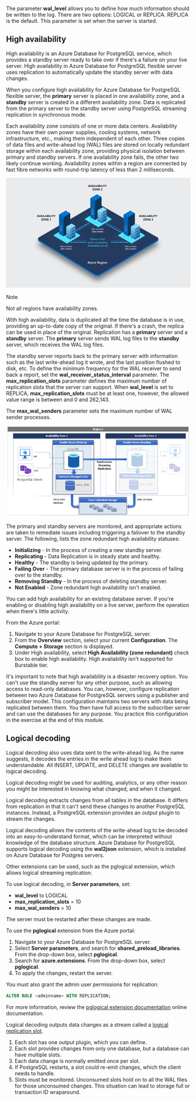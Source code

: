 The parameter **wal_level** allows you to define how much information should be written to the log. There are two options: LOGICAL or REPLICA. REPLICA is the default. This parameter is set when the server is started.

## High availability

High availability is an Azure Database for PostgreSQL service, which provides a standby server ready to take over if there's a failure on your live server. High availability in Azure Database for PostgreSQL flexible server uses replication to automatically update the standby server with data changes.

When you configure high availability for Azure Database for PostgreSQL flexible server, the **primary** server is placed in one availability zone, and a **standby** server is created in a different availability zone. Data is replicated from the primary server to the standby server using PostgreSQL streaming replication in synchronous mode.

Each availability zone consists of one or more data centers. Availability zones have their own power supplies, cooling systems, network infrastructure, etc., making them independent of each other. Three copies of data files and write-ahead log (WAL) files are stored on locally redundant storage within each availability zone, providing physical isolation between primary and standby servers. If one availability zone fails, the other two likely continue working. Availability zones within a region are connected by fast fibre networks with round-trip latency of less than 2 milliseconds.

![Screenshot showing availability zones within a region are connected by fast fibre networks.](../media/3-availability-zones.png)

> [!NOTE]
> Not all regions have availability zones.

With high availability, data is duplicated all the time the database is in use, providing an up-to-date copy of the original. If there's a crash, the replica can be used in place of the original. Replication has a **primary** server and a **standby** server. The **primary** server sends WAL log files to the **standby** server, which receives the WAL log files.

The standby server reports back to the primary server with information such as the last write-ahead log it wrote, and the last position flushed to disk, etc. To define the minimum frequency for the WAL receiver to send back a report, set the **wal_receiver_status_interval** parameter. The **max_replication_slots** parameter defines the maximum number of replication slots that the server can support. When **wal_level** is set to REPLICA, **max_replication_slots** must be at least one, however, the allowed value range is between and 0 and 262,143.

The **max_wal_senders** parameter sets the maximum number of WAL sender processes.

![Screenshot showing the concepts zone redundant high availability architecture.](../media/3-concepts-zone-redundant-high-availability-architecture.png)

The primary and standby servers are monitored, and appropriate actions are taken to remediate issues including triggering a failover to the standby server. The following, lists the zone redundant high availability statuses:

- **Initializing** - In the process of creating a new standby server.
- **Replicating** - Data Replication is in steady state and healthy.
- **Healthy** - The standby is being updated by the primary.
- **Failing Over** - The primary database server is in the process of failing over to the standby.
- **Removing Standby** - In the process of deleting standby server.
- **Not Enabled** - Zone redundant high availability isn't enabled.

You can add high availability for an existing database server. If you're enabling or disabling high availability on a live server, perform the operation when there's little activity.

From the Azure portal:

1. Navigate to your Azure Database for PostgreSQL server.
1. From the **Overview** section, select your current **Configuration**. The **Compute + Storage** section is displayed.
1. Under High availability, select **High Availability (zone redundant)** check box to enable high availability. High availability isn't supported for Burstable tier.

It's important to note that high availability is a disaster recovery option. You can't use the standby server for any other purpose, such as allowing access to read-only databases. You can, however, configure replication between two Azure Database for PostgreSQL servers using a publisher and subscriber model. This configuration maintains two servers with data being replicated between them. You then have full access to the subscriber server and can use the databases for any purpose. You practice this configuration in the exercise at the end of this module.

## Logical decoding

Logical decoding also uses data sent to the write-ahead log. As the name suggests, it decodes the entries in the write ahead log to make them understandable. All INSERT, UPDATE, and DELETE changes are available to logical decoding.

Logical decoding might be used for auditing, analytics, or any other reason you might be interested in knowing what changed, and when it changed.

Logical decoding extracts changes from all tables in the database. It differs from replication in that it can't send these changes to another PostgreSQL instances. Instead, a PostgreSQL extension provides an output plugin to stream the changes.

Logical decoding allows the contents of the write-ahead log to be decoded into an easy-to-understand format, which can be interpreted without knowledge of the database structure. Azure Database for PostgreSQL supports logical decoding using the **wal2json** extension, which is installed on Azure Database for Postgres servers.

Other extensions can be used, such as the pglogical extension, which allows logical streaming replication.

To use logical decoding, in **Server parameters**, set:

- **wal_level** to LOGICAL
- **max_replication_slots** = 10
- **max_wal_senders** = 10

The server must be restarted after these changes are made.

To use the **pglogical** extension from the Azure portal:

1. Navigate to your Azure Database for PostgreSQL server.
1. Select **Server parameters**, and search for **shared_preload_libraries**. From the drop-down box, select **pglogical**.
1. Search for **azure.extensions**. From the drop-down box, select **pglogical**.
1. To apply the changes, restart the server.

You must also grant the admin user permissions for replication:

```sql
ALTER ROLE <adminname> WITH REPLICATION;
```

For more information, review the [pglogical extension documentation](/azure/postgresql/flexible-server/concepts-logical#pglogical-extension) online documentation.

Logical decoding outputs data changes as a stream called a [logical replication slot](https://www.postgresql.org/docs/current/logicaldecoding-explanation.html#LOGICALDECODING-REPLICATION-SLOTS).

1. Each slot has one output plugin, which you can define.
1. Each slot provides changes from only one database, but a database can have multiple slots.
1. Each data change is normally emitted once per slot.
1. If PostgreSQL restarts, a slot could re-emit changes, which the client needs to handle.
1. Slots must be monitored. Unconsumed slots hold on to all the WAL files for those unconsumed changes. This situation can lead to storage full or transaction ID wraparound.

